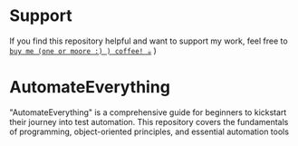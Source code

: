 # Support
If you find this repository helpful and want to support my work,
feel free to [`buy me (one or moore :) ) coffee! ☕`](https://buymeacoffee.com/katalinm)  )

# AutomateEverything
"AutomateEverything" is a comprehensive guide for beginners to kickstart their journey into test automation. This repository covers the fundamentals of programming, object-oriented principles, and essential automation tools
